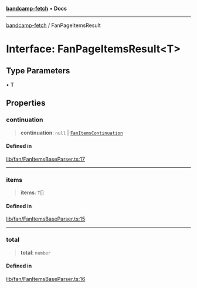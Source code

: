 [**bandcamp-fetch**](../README.md) • **Docs**

***

[bandcamp-fetch](../README.md) / FanPageItemsResult

# Interface: FanPageItemsResult\<T\>

## Type Parameters

• **T**

## Properties

### continuation

> **continuation**: `null` \| [`FanItemsContinuation`](FanItemsContinuation.md)

#### Defined in

[lib/fan/FanItemsBaseParser.ts:17](https://github.com/patrickkfkan/bandcamp-fetch/blob/e4cb82348d4aab387354625a2433077d57362f73/src/lib/fan/FanItemsBaseParser.ts#L17)

***

### items

> **items**: `T`[]

#### Defined in

[lib/fan/FanItemsBaseParser.ts:15](https://github.com/patrickkfkan/bandcamp-fetch/blob/e4cb82348d4aab387354625a2433077d57362f73/src/lib/fan/FanItemsBaseParser.ts#L15)

***

### total

> **total**: `number`

#### Defined in

[lib/fan/FanItemsBaseParser.ts:16](https://github.com/patrickkfkan/bandcamp-fetch/blob/e4cb82348d4aab387354625a2433077d57362f73/src/lib/fan/FanItemsBaseParser.ts#L16)
